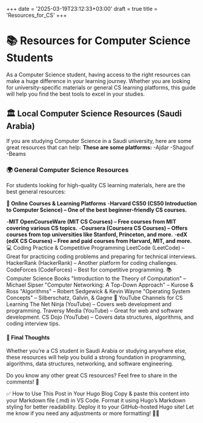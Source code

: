+++
date = '2025-03-19T23:12:33+03:00'
draft = true
title = 'Resources_for_CS'
+++
# 📚 Resources for Computer Science Students

As a Computer Science student, having access to the right resources can make a huge difference in your learning journey. Whether you are looking for university-specific materials or general CS learning platforms, this guide will help you find the best tools to excel in your studies.

## 🏛️ Local Computer Science Resources (Saudi Arabia)

If you are studying Computer Science in a Saudi university, here are some great resources that can help:
**These are some platforms:**
-Ajdar
-Shagouf
-Beams

### 🌍 General Computer Science Resources
For students looking for high-quality CS learning materials, here are the best general resources:

**📖 Online Courses & Learning Platforms**
-**Harvard CS50 (CS50 Introduction to Computer Science) – One of the best beginner-friendly CS courses.**

-**MIT OpenCourseWare (MIT CS Courses) – Free courses from MIT covering various CS topics.**
-**Coursera (Coursera CS Courses) – Offers courses from top universities like Stanford, Princeton, and more.**
-**edX (edX CS Courses) – Free and paid courses from Harvard, MIT, and more.**
💻 Coding Practice & Competitive Programming
LeetCode (LeetCode) – Great for practicing coding problems and preparing for technical interviews.
HackerRank (HackerRank) – Another platform for coding challenges.
CodeForces (CodeForces) – Best for competitive programming.
📚 Computer Science Books
"Introduction to the Theory of Computation" – Michael Sipser
"Computer Networking: A Top-Down Approach" – Kurose & Ross
"Algorithms" – Robert Sedgewick & Kevin Wayne
"Operating System Concepts" – Silberschatz, Galvin, & Gagne
🎥 YouTube Channels for CS Learning
The Net Ninja (YouTube) – Covers web development and programming.
Traversy Media (YouTube) – Great for web and software development.
CS Dojo (YouTube) – Covers data structures, algorithms, and coding interview tips.
#### 🎯 Final Thoughts
Whether you’re a CS student in Saudi Arabia or studying anywhere else, these resources will help you build a strong foundation in programming, algorithms, data structures, networking, and software engineering.

Do you know any other great CS resources? Feel free to share in the comments! 🚀

✅ How to Use This Post in Your Hugo Blog
Copy & paste this content into your Markdown file (.md) in VS Code.
Format it using Hugo’s Markdown styling for better readability.
Deploy it to your GitHub-hosted Hugo site!
Let me know if you need any adjustments or more formatting! 🚀🔥